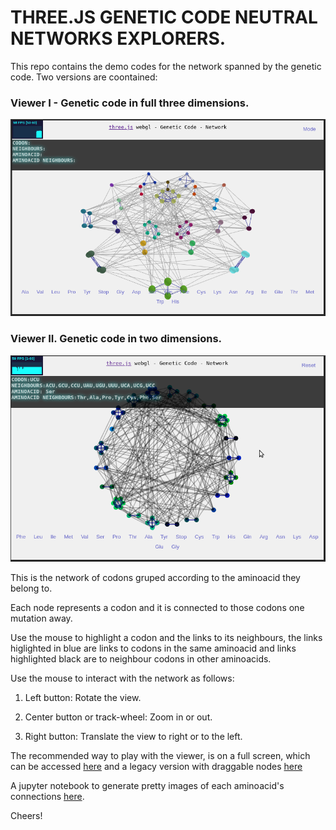 # THREE.JS GENETIC CODE NEUTRAL NETWORKS EXPLORERS.


This repo contains the demo codes for the network spanned by the genetic code. Two versions are coontained:

### Viewer I - Genetic code in full three dimensions.

![alt text](https://github.com/calugo/RNA-NETS/blob/master/RNANET.png "CODONS NET")

### Viewer II. Genetic code in two dimensions.

![alt text](https://github.com/calugo/RNA-NETS/blob/master/RNANETII.png "CODONSII NET")

This is the network of codons gruped according to the aminoacid they belong to.

Each node represents a codon and it is connected to those codons one mutation away.

Use the mouse to highlight a codon and the links to its neighbours, the links higlighted in blue are links to codons in the same aminoacid and links highlighted black are
 to neighbour codons in other aminoacids.
 
Use the mouse to interact with the network as follows:

1. Left button: Rotate the view.

2. Center button or track-wheel: Zoom in or out.

3. Right button: Translate the view to right or to the left.


The recommended way to play with the viewer, is on a full screen, which can be accessed <a href="https://calugo.github.io/RNA-NETS/" target="_blank">here</a> and a legacy version with draggable nodes  <a href="https://calugo.github.io/RNA-NETS/OLDNET" target="_blank">here</a>

A jupyter notebook to generate pretty images of each aminoacid's connections [here](http://nbviewer.jupyter.org/github/calugo/RNA-NETS/blob/master/NOTEBOOKS/AMINOSX.ipynb).

Cheers!
